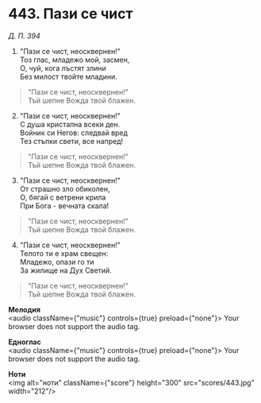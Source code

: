 # 443. Пази се чист

_Д. П. 394_

1. "Пази се чист, неосквернен!"  
Тоз глас, младежо мой, засмен,  
О, чуй, кога лъстят злини  
Без милост твойте младини.  

> "Пази се чист, неосквернен!"  
> Тъй шепне Вожда твой блажен.  

2. "Пази се чист, неосквернен!"  
С душа кристална всеки ден.  
Войник си Негов: следвай вред  
Тез стъпки свети, все напред!  

> "Пази се чист, неосквернен!"  
> Тъй шепне Вожда твой блажен.  

3. "Пази се чист, неосквернен!"  
От страшно зло обиколен,  
О, бягай с ветрени крила  
При Бога - вечната скала!  

> "Пази се чист, неосквернен!"  
> Тъй шепне Вожда твой блажен.  

4. "Пази се чист, неосквернен!"  
Телото ти е храм свещен:  
Младежо, опази го ти  
За жилище на Дух Светий.  

> "Пази се чист, неосквернен!"  
> Тъй шепне Вожда твой блажен.

**Мелодия**  
<audio className={"music"} controls={true} preload={"none"}>
    <source src="mp3/443.mp3" type="audio/mpeg"/>
    Your browser does not support the audio tag.
</audio>

**Едноглас**  
<audio className={"music"} controls={true} preload={"none"}>
    <source src="transp/443.mp3" type="audio/mpeg"/>
    Your browser does not support the audio tag.
</audio>

**Ноти**  
<img alt="ноти" className={"score"} height="300" src="scores/443.jpg" width="212"/>
